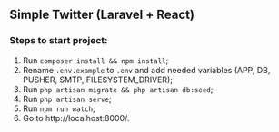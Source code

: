 ## Simple Twitter (Laravel + React)

### Steps to start project:

1) Run `composer install && npm install`;
2) Rename `.env.example` to `.env` and add needed variables (APP, DB, PUSHER, SMTP, FILESYSTEM_DRIVER);
4) Run `php artisan migrate && php artisan db:seed`; 
3) Run `php artisan serve`;
4) Run `npm run watch`;
5) Go to http://localhost:8000/.

